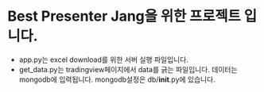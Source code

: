 # Best Presenter Jang을 위한 프로젝트 입니다.

- app.py는 excel download를 위한 서버 실행 파일입니다.
- get_data.py는 tradingview페이지에서 data를 긁는 파일입니다. 데이터는 mongodb에 입력됩니다.
   mongodb설정은 db/__init__.py에 있습니다.

